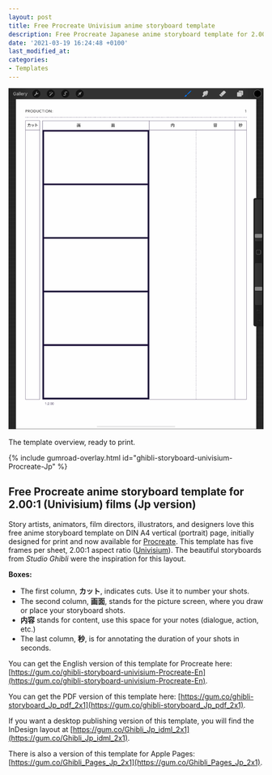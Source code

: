 ```yaml
---
layout: post
title: Free Procreate Univisium anime storyboard template 
description: Free Procreate Japanese anime storyboard template for 2.00:1 (Univisium) films, ready to use.
date: '2021-03-19 16:24:48 +0100'
last_modified_at:
categories:
- Templates
---
```

<a href="https://gum.co/ghibli-storyboard-univisium-Procreate-Jp" class="no-underline pv2 grow db"><img class="w-100" src="/images/Film-Storyboards.com_Japanese_anime-storyboard-template-2x1_A4-vertical_overview.png"></a>
<figcaption>The template overview, ready to print.</figcaption>

{% include gumroad-overlay.html id="ghibli-storyboard-univisium-Procreate-Jp" %}

## Free Procreate anime storyboard template for 2.00:1 (Univisium) films (Jp version)
Story artists, animators, film directors, illustrators, and designers love this free anime storyboard template on DIN A4 vertical (portrait) page, initially designed for print and now available for [Procreate](https://procreate.art). This template has five frames per sheet, 2.00:1 aspect ratio ([Univisium](https://en.wikipedia.org/wiki/Univisium)). The beautiful storyboards from *Studio Ghibli* were the inspiration for this layout.

**Boxes:**

- The first column, **カット**, indicates cuts. Use it to number your shots.
- The second column, **画面**, stands for the picture screen, where you draw or place your storyboard shots.
- **内容** stands for content, use this space for your notes (dialogue, action, etc.)
- The last column, **秒**, is for annotating the duration of your shots in seconds.

You can get the English version of this template for Procreate here: [https://gum.co/ghibli-storyboard-univisium-Procreate-En](https://gum.co/ghibli-storyboard-univisium-Procreate-En).

You can get the PDF version of this template here: [https://gum.co/ghibli-storyboard_Jp_pdf_2x1](https://gum.co/ghibli-storyboard_Jp_pdf_2x1).

If you want a desktop publishing version of this template, you will find the InDesign layout at [https://gum.co/Ghibli_Jp_idml_2x1](https://gum.co/Ghibli_Jp_idml_2x1).

There is also a version of this template for Apple Pages: [https://gum.co/Ghibli_Pages_Jp_2x1](https://gum.co/Ghibli_Pages_Jp_2x1).
